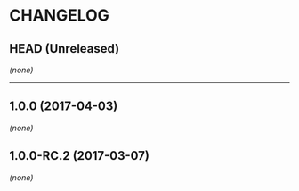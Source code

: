CHANGELOG
=========

## HEAD (Unreleased)
_(none)_

--------------------

## 1.0.0 (2017-04-03)
_(none)_

## 1.0.0-RC.2 (2017-03-07)
_(none)_

